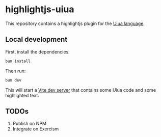 # highlightjs-uiua

This repository contains a highlightjs plugin for the [Uiua language](https://www.uiua.org/).

## Local development

First, install the dependencies:

```bash
bun install
```

Then run:

```bash
bun dev
```

This will start a [Vite dev server](https://vite.dev/) that contains some Uiua code and some highlighted text.

## TODOs

1. Publish on NPM
1. Integrate on Exercism
